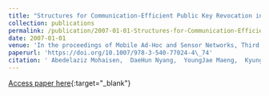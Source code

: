 ```yaml
---
title: "Structures for Communication-Efficient Public Key Revocation in Ubiquitous Sensor Network"
collection: publications
permalink: /publication/2007-01-01-Structures-for-Communication-Efficient-Public-Key-Revocation-in-Ubiquitous-Sensor-Network
date: 2007-01-01
venue: 'In the proceedings of Mobile Ad-Hoc and Sensor Networks, Third International Conference, MSN 2007, Beijing, China, December 12-14, 2007, Proceedings'
paperurl: 'https://doi.org/10.1007/978-3-540-77024-4\_74'
citation: ' Abedelaziz Mohaisen,  DaeHun Nyang,  YoungJae Maeng,  KyungHee Lee, &quot;Structures for Communication-Efficient Public Key Revocation in Ubiquitous Sensor Network.&quot; In the proceedings of Mobile Ad-Hoc and Sensor Networks, Third International Conference, MSN 2007, Beijing, China, December 12-14, 2007, Proceedings, 2007.'
---
```

[Access paper here](https://doi.org/10.1007/978-3-540-77024-4\_74){:target="_blank"}
